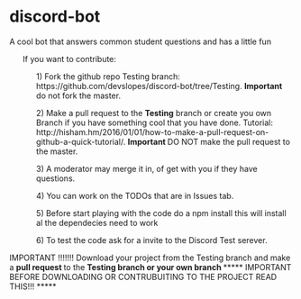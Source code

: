 # discord-bot
A cool bot that answers common student questions and has a little fun
<br/>

<ul>
If you want to contribute:
<ol>  1) Fork the github repo Testing branch: https://github.com/devslopes/discord-bot/tree/Testing. <b>Important</b> do not fork the master. </ol>
<ol>  2) Make a pull request to the <b>Testing</b> branch or create you own Branch if you have something cool that you have done. Tutorial: http://hisham.hm/2016/01/01/how-to-make-a-pull-request-on-github-a-quick-tutorial/. <b> Important </b> DO NOT make the pull request to the master. </ol>
<ol>  3) A moderator may merge it in, of get with you if they have questions. </ol>
<ol>  4) You can work on the TODOs that are in Issues tab. </ol>
<ol>  5) Before start playing with the code do a npm install this will install al the dependecies need to work </ol>
<ol>  6) To test the code ask for a invite to the Discord Test serever.  </ol>
</ul>

 IMPORTANT !!!!!!! Download your project from the Testing branch and make a <b> pull request </b> to the <b> Testing branch or your own branch </b>  ***** IMPORTANT BEFORE DOWNLOADING OR CONTRUBUITING TO THE PROJECT READ THIS!!! ***** 
